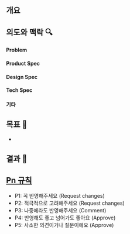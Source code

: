 ## 개요

<!-- PR 개요를 적어주세요 -->

## 의도와 맥락 🔍

<!-- 저 문맥(Low Context) 커뮤니케이션을 위해 관련 논의를 적어주세요 -->

#### Problem

<!-- fix 관련 PR일 때 현재 상황과 문제 원인에 대한 분석을 적어주세요 -->

#### Product Spec

<!-- 기획 관련 내용이나 기대 효과 등을 적어주세요 -->

#### Design Spec

<!-- 디자인 관련 내용을 적어주세요 -->

#### Tech Spec

<!-- 구현 방법 관련 내용을 적어주세요 -->

#### 기타

<!-- 추가적으로 유의할 사항이 있다면 적어주세요 -->

## 목표 📝

<!-- 변경 사항에 대한 설명을 적어주세요 -->
-

## 결과 📸

<!-- 구현한 기능에 대한 스크린샷 또는 GIF를 첨부해주세요 -->

## [Pn 규칙](https://blog.banksalad.com/tech/banksalad-code-review-culture/)

- P1: 꼭 반영해주세요 (Request changes)
- P2: 적극적으로 고려해주세요 (Request changes)
- P3: 나중에라도 반영해주세요 (Comment)
- P4: 반영해도 좋고 넘어가도 좋아요 (Approve)
- P5: 사소한 의견이거나 질문이에요 (Approve)
